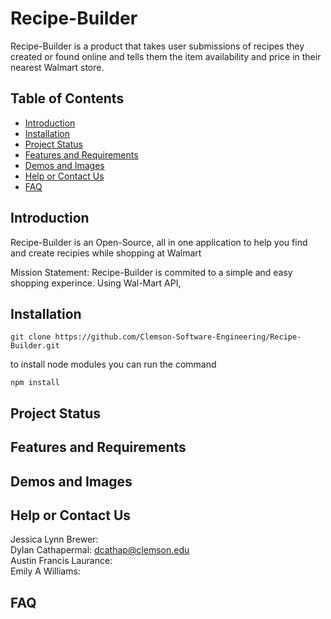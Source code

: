 # Recipe-Builder
Recipe-Builder is a product that takes user submissions of recipes they created or found online and tells them the item availability and price in their nearest Walmart store.

## Table of Contents
* [Introduction](#introduction)
* [Installation](#installation)
* [Project Status](#project-status)
* [Features and Requirements](#features-and-requirements)
* [Demos and Images](#demos-and-images)
* [Help or Contact Us](#help-or-contact-us)
* [FAQ](#faq)

## Introduction

  Recipe-Builder is an Open-Source, all in one application to help you find and create recipies while shopping at Walmart
  
  Mission Statement: Recipe-Builder is commited to a simple and easy shopping experince. Using Wal-Mart API, 

## Installation

```
git clone https://github.com/Clemson-Software-Engineering/Recipe-Builder.git
```
to install node modules you can run the command
```
npm install
```

## Project Status

## Features and Requirements

## Demos and Images

## Help or Contact Us

Jessica Lynn Brewer:  
Dylan Cathapermal: dcathap@clemson.edu  
Austin Francis Laurance:  
Emily A Williams:  

## FAQ

